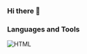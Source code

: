 ### Hi there 👋

### Languages and Tools
![HTML](https://img.shields.io/badge/-HTML-orange?style=for-the-badge&logo=HTML&logoColor=FFF)
